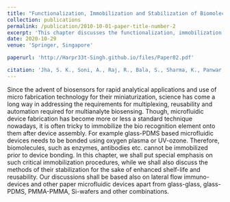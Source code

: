 ```yaml
---
title: "Functionalization, Immobilization and Stabilization of Biomolecules in Microfluidic Devices"
collection: publications
permalink: /publication/2010-10-01-paper-title-number-2
excerpt: 'This chapter discusses the functionalization, immobilization and stabilization of Biomolecules in Microfluidic Devices'
date: 2020-10-29
venue: 'Springer, Singapore'

paperurl: 'http://Harpr33t-Singh.github.io/files/Paper02.pdf'

citation: 'Jha, S. K., Soni, A., Raj, R., Bala, S., Sharma, K., Panwar, S., & Singh, H. (2020). &quot;Functionalization, Immobilization and Stabilization of Biomolecules in Microfluidic Devices.&quot; <i>Springer, Singapore</i>. 509-533.'
---
```


Since the advent of biosensors for rapid analytical applications and use of micro fabrication technology for their miniaturization, science has come a long way in addressing the requirements for multiplexing, reusability and automation required for multianalyte biosensing. Though, microfluidic device fabrication has become more or less a standard technique nowadays, it is often tricky to immobilize the bio recognition element onto them after device assembly. For example glass-PDMS based microfluidic devices needs to be bonded using oxygen plasma or UV-ozone. Therefore, biomolecules, such as enzymes, antibodies etc. cannot be immobilized prior to device bonding. In this chapter, we shall put special emphasis on such critical immobilization procedures, while we shall also discuss the methods of their stabilization for the sake of enhanced shelf-life and reusability. Our discussions shall be based also on lateral flow immuno-devices and other paper microfluidic devices apart from glass-glass, glass-PDMS, PMMA-PMMA, Si-wafers and other combinations.
